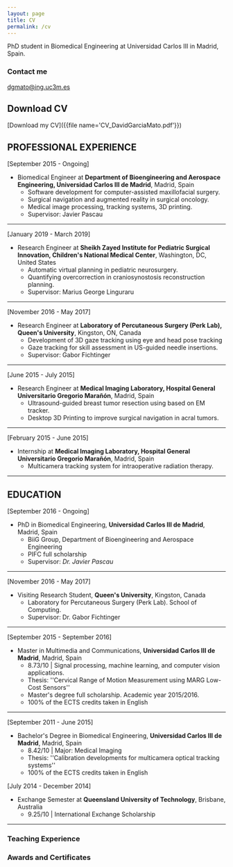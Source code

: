 ```yaml
---
layout: page
title: CV
permalink: /cv
---
```


PhD student in Biomedical Engineering at Universidad Carlos III in Madrid, Spain.

### Contact me

[dgmato@ing.uc3m.es](mailto:dgmato@ing.uc3m.es)

## Download CV
[Download my CV]({{file name='CV_DavidGarciaMato.pdf'}})

## PROFESSIONAL EXPERIENCE
[September 2015 - Ongoing]
* Biomedical Engineer at **Department of Bioengineering and Aerospace Engineering, Universidad Carlos III de Madrid**, Madrid, Spain
  - Software development for computer-assisted maxillofacial surgery.
  - Surgical navigation and augmented reality in surgical oncology.
  - Medical image processing, tracking systems, 3D printing.  
  - Supervisor: Javier Pascau   

___
[January 2019 - March 2019]
* Research Engineer at **Sheikh Zayed Institute for Pediatric Surgical Innovation, Children's National Medical Center**, Washington, DC, United States
  - Automatic virtual planning in pediatric neurosurgery.
  - Quantifying overcorrection in craniosynostosis reconstruction planning.
  - Supervisor: Marius George Linguraru

___
[November 2016 - May 2017]
* Research Engineer at **Laboratory of Percutaneous Surgery (Perk Lab), Queen's University**, Kingston, ON, Canada
  - Development of 3D gaze tracking using eye and head pose tracking
  - Gaze tracking for skill assessment in US-guided needle insertions.
  - Supervisor: Gabor Fichtinger 

___
[June 2015 - July 2015]
* Research Engineer at **Medical Imaging Laboratory, Hospital General Universitario Gregorio Marañón**, Madrid, Spain
  - Ultrasound-guided breast tumor resection using based on EM tracker.
  - Desktop 3D Printing to improve surgical navigation in acral tumors.
 
___
[February 2015 - June 2015]
* Internship at **Medical Imaging Laboratory, Hospital General Universitario Gregorio Marañón**, Madrid, Spain
  - Multicamera tracking system for intraoperative radiation therapy. 
___

## EDUCATION

[September 2016 - Ongoing]
* PhD in Biomedical Engineering, **Universidad Carlos III de Madrid**, Madrid, Spain
  - BiiG Group, Department of Bioengineering and Aerospace Engineering
  - PIFC full scholarship
  - Supervisor: *Dr. Javier Pascau*
  
___

[November 2016 - May 2017]
* Visiting Research Student, **Queen's University**, Kingston, Canada
  - Laboratory for Percutaneous Surgery (Perk Lab). School of Computing. 
  - Supervisor: Dr. Gabor Fichtinger

___

[September 2015 - September 2016]
* Master in Multimedia and Communications, **Universidad Carlos III de Madrid**, Madrid, Spain
  - 8.73/10 | Signal processing, machine learning, and computer vision applications.
  - Thesis: ''Cervical Range of Motion Measurement using MARG Low-Cost Sensors''
  - Master's degree full scholarship. Academic year 2015/2016.
  - 100% of the ECTS credits taken in English

___

[September 2011 - June 2015]
* Bachelor's Degree in Biomedical Engineering, **Universidad Carlos III de Madrid**, Madrid, Spain
  - 8.42/10 | Major: Medical Imaging 
  - Thesis: ''Calibration developments for multicamera optical tracking systems''
  - 100% of the ECTS credits taken in English
  
[July 2014 - December 2014]
* Exchange Semester at **Queensland University of Technology**, Brisbane, Australia
  - 9.25/10 | International Exchange Scholarship

___


### Teaching Experience

### Awards and Certificates
